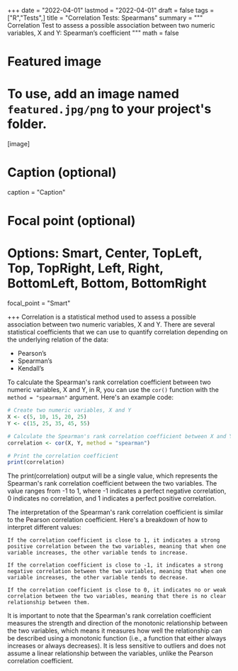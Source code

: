 +++
date = "2022-04-01"
lastmod = "2022-04-01"
draft = false
tags = ["R","Tests",]
title = "Correlation Tests: Spearmans"
summary = """
Correlation Test to assess a possible association between two numeric variables, X and Y: Spearman’s coefficient
"""
math = false

# Featured image
# To use, add an image named `featured.jpg/png` to your project's folder. 
[image]
  # Caption (optional)
  caption = "Caption"
  
  # Focal point (optional)
  # Options: Smart, Center, TopLeft, Top, TopRight, Left, Right, BottomLeft, Bottom, BottomRight
  focal_point = "Smart"

+++
Correlation is a statistical method used to assess a possible association between two numeric variables, X and Y. 
There are several statistical coefficients that we can use to quantify correlation depending on the underlying relation of the data:

- Pearson’s 
- Spearman’s 
- Kendall’s


To calculate the Spearman's rank correlation coefficient between two numeric variables, X and Y, in R, you can use the `cor()` function with the `method = "spearman"` argument. Here's an example code:

```r
# Create two numeric variables, X and Y
X <- c(5, 10, 15, 20, 25)
Y <- c(15, 25, 35, 45, 55)

# Calculate the Spearman's rank correlation coefficient between X and Y
correlation <- cor(X, Y, method = "spearman")

# Print the correlation coefficient
print(correlation)
```

The print(correlation) output will be a single value, which represents the Spearman's rank correlation coefficient between the two variables. The value ranges from -1 to 1, where -1 indicates a perfect negative correlation, 0 indicates no correlation, and 1 indicates a perfect positive correlation.

The interpretation of the Spearman's rank correlation coefficient is similar to the Pearson correlation coefficient. Here's a breakdown of how to interpret different values:

    If the correlation coefficient is close to 1, it indicates a strong positive correlation between the two variables, meaning that when one variable increases, the other variable tends to increase.

    If the correlation coefficient is close to -1, it indicates a strong negative correlation between the two variables, meaning that when one variable increases, the other variable tends to decrease.

    If the correlation coefficient is close to 0, it indicates no or weak correlation between the two variables, meaning that there is no clear relationship between them.

It is important to note that the Spearman's rank correlation coefficient measures the strength and direction of the monotonic relationship between the two variables, which means it measures how well the relationship can be described using a monotonic function (i.e., a function that either always increases or always decreases). It is less sensitive to outliers and does not assume a linear relationship between the variables, unlike the Pearson correlation coefficient.

